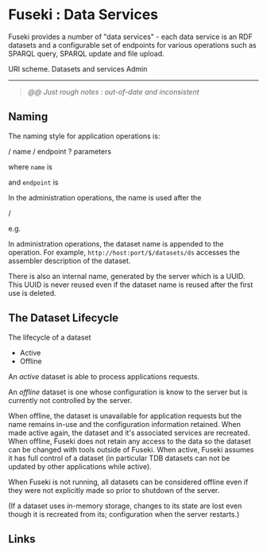 # Fuseki : Data Services

Fuseki provides a number of "data services" - each data service is an RDF datasets
and a configurable set of endpoints for various operations such as SPARQL query,
SPARQL update and file upload.

URI scheme.
  Datasets and services
  Admin

----------------------------

> _@@ Just rough notes : out-of-date and inconsistent_

## Naming

The naming style for application operations is:

   / name / endpoint ? parameters

where `name` is

and `endpoint` is


In the administration operations, the name is used after the 

   /

e.g. 

In administration operations, the dataset name is appended to the operation.  For
example, `http://host:port/$/datasets/ds` accesses the assembler description
of the dataset.

There is also an internal name, generated by the server which is a UUID.
This UUID is never reused even if the dataset name is reused after the
first use is deleted.

## The Dataset Lifecycle

The lifecycle of a dataset 

* Active 
* Offline

An *active* dataset is able to process applications requests. 

An *offline* dataset is one whose configuration is know to the server but is currently not controlled by the server.

When offline, the dataset is unavailable for application requests but the name remains in-use and the configuration information retained.  When made active again, the dataset and it's associated services are recreated.  When offline, Fuseki does not retain any access to the data so the dataset can be changed with tools outside of Fuseki.  When active, Fuseki assumes it has full control of a dataset (in particular TDB datasets can not be updated by other applications while active).

When Fuseki is not running, all datasets can be considered offline even if they were not explicitly made so prior to shutdown of the server.


(If a dataset uses in-memory storage, changes to its state are lost even though it is recreated from its; configuration when the server restarts.)


## Links

